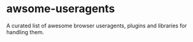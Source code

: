 # awsome-useragents
A curated list of awesome browser useragents, plugins and libraries for handling them.

